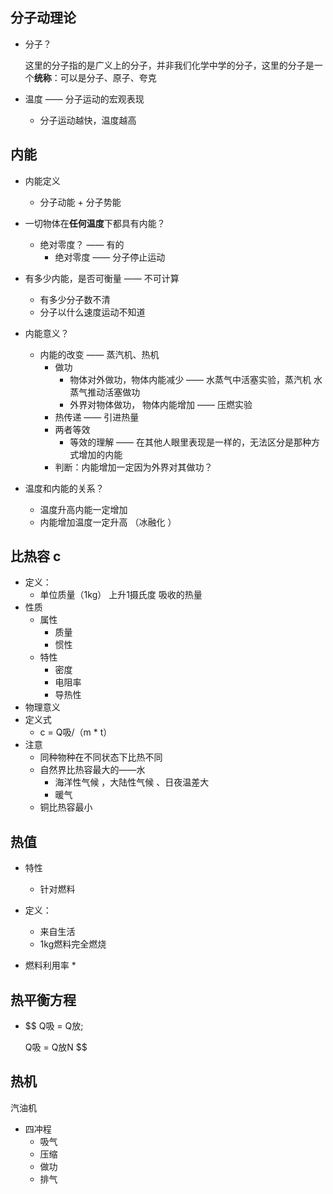## 分子动理论

* 分子？

  这里的分子指的是广义上的分子，并非我们化学中学的分子，这里的分子是一个**统称**：可以是分子、原子、夸克

* 温度 —— 分子运动的宏观表现

  * 分子运动越快，温度越高

## 内能

* 内能定义
  * 分子动能 + 分子势能

* 一切物体在**任何温度**下都具有内能？
  * 绝对零度？ —— 有的
    * 绝对零度 —— 分子停止运动
* 有多少内能，是否可衡量 —— 不可计算
  * 有多少分子数不清
  * 分子以什么速度运动不知道
* 内能意义？
  * 内能的改变 —— 蒸汽机、热机
    * 做功
      * 物体对外做功，物体内能减少 —— 水蒸气中活塞实验，蒸汽机 水蒸气推动活塞做功
      * 外界对物体做功， 物体内能增加 —— 压燃实验
    * 热传递 —— 引进热量
    * 两者等效 
      * 等效的理解 —— 在其他人眼里表现是一样的，无法区分是那种方式增加的内能
    * 判断：内能增加一定因为外界对其做功？
* 温度和内能的关系？
  * 温度升高内能一定增加
  * 内能增加温度一定升高 （冰融化 ）

## 比热容 c

* 定义：
  * 单位质量（1kg） 上升1摄氏度 吸收的热量
* 性质
  * 属性
    * 质量
    * 惯性
  * 特性
    * 密度
    * 电阻率
    * 导热性
* 物理意义
* 定义式 
  * c = Q吸/（m *  t）
* 注意
  * 同种物种在不同状态下比热不同
  * 自然界比热容最大的——水
    * 海洋性气候 ，大陆性气候 、日夜温差大
    * 暖气
  * 铜比热容最小

## 热值

* 特性
  * 针对燃料
* 定义：
  * 来自生活
  * 1kg燃料完全燃烧

* 燃料利用率
  * 



## 热平衡方程

* 
  $$
  Q吸 = Q放;
  
  Q吸 = Q放N
  $$
  

## 热机

汽油机

* 四冲程
  * 吸气
  * 压缩
  * 做功
  * 排气 

